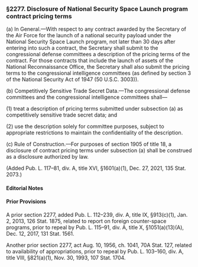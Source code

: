 ### §2277. Disclosure of National Security Space Launch program contract pricing terms ###

(a) In General.—With respect to any contract awarded by the Secretary of the Air Force for the launch of a national security payload under the National Security Space Launch program, not later than 30 days after entering into such a contract, the Secretary shall submit to the congressional defense committees a description of the pricing terms of the contract. For those contracts that include the launch of assets of the National Reconnaissance Office, the Secretary shall also submit the pricing terms to the congressional intelligence committees (as defined by section 3 of the National Security Act of 1947 (50 U.S.C. 3003)).

(b) Competitively Sensitive Trade Secret Data.—The congressional defense committees and the congressional intelligence committees shall—

(1) treat a description of pricing terms submitted under subsection (a) as competitively sensitive trade secret data; and

(2) use the description solely for committee purposes, subject to appropriate restrictions to maintain the confidentiality of the description.

(c) Rule of Construction.—For purposes of section 1905 of title 18, a disclosure of contract pricing terms under subsection (a) shall be construed as a disclosure authorized by law.

(Added Pub. L. 117–81, div. A, title XVI, §1601(a)(1), Dec. 27, 2021, 135 Stat. 2073.)

#### **Editorial Notes** ####

#### Prior Provisions ####

A prior section 2277, added Pub. L. 112–239, div. A, title IX, §913(c)(1), Jan. 2, 2013, 126 Stat. 1875, related to report on foreign counter-space programs, prior to repeal by Pub. L. 115–91, div. A, title X, §1051(a)(13)(A), Dec. 12, 2017, 131 Stat. 1561.

Another prior section 2277, act Aug. 10, 1956, ch. 1041, 70A Stat. 127, related to availability of appropriations, prior to repeal by Pub. L. 103–160, div. A, title VIII, §821(a)(1), Nov. 30, 1993, 107 Stat. 1704.